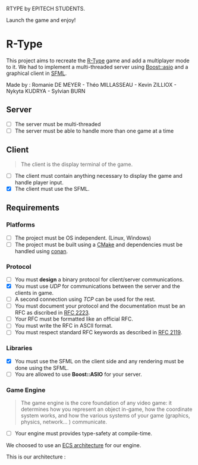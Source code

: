 RTYPE by EPITECH STUDENTS.

Launch the game and enjoy!

# R-Type

This project aims to recreate the [R-Type](https://fr.wikipedia.org/wiki/R-Type) game and add a multiplayer mode to it. We had to implement a multi-threaded server using [Boost::asio](https://www.boost.org/doc/libs/1_66_0/doc/html/boost_asio.html) and a graphical client in [SFML](https://www.sfml-dev.org/).

Made by : Romanie DE MEYER - Théo MILLASSEAU - Kevin ZILLIOX - Nykyta KUDRYA - Sylvian BURN

## Server

- [ ] The server must be multi-threaded
- [ ] The server must be able to handle more than one game at a time

## Client

> The client is the display terminal of the game.

- [ ] The client must contain anything necessary to display the game and handle player input.
- [X] The client must use the SFML.

## Requirements

### Platforms

- [ ] The project must be OS independent. (Linux, Windows)
- [ ] The project must be built using a [CMake](https://github.com/EpitechPromo2025/B-CPP-500-STG-5-1-rtype-romanie.de-meyer/blob/main/CMakeLists.txt) and dependencies must be handled using [conan]().

### Protocol

- [ ] You must **design** a binary protocol for client/server communications.
- [X] You must use _UDP_ for communications between the server and the clients in game. 
- [ ] A second connection using _TCP_ can be used for the rest.
- [ ] You must document your protocol and the documentation must be an RFC as discribed in [RFC 2223](https://www.ietf.org/rfc/rfc2223.txt).
- [ ] Your RFC must be formatted like an official RFC.
- [ ] You must write the RFC in ASCII format.
- [ ] You must respect standard RFC keywords as described in [RFC 2119](https://www.ietf.org/rfc/rfc2119.txt).

### Libraries

- [X] You must use the SFML on the client side and any rendering must be done using the SFML.
- [ ] You are allowed to use **Boost::ASIO** for your server.

### Game Engine

> The game engine is the core foundation of any video game: it determines how you represent an object in-game, how the coordinate system works, and how the various systems of your game (graphics, physics, network... ) communicate.

- [ ] Your engine must provides type-safety at compile-time.

We choosed to use an [ECS architecture](https://en.wikipedia.org/wiki/Entity%E2%80%93component%E2%80%93system) for our engine.


This is our architecture :

